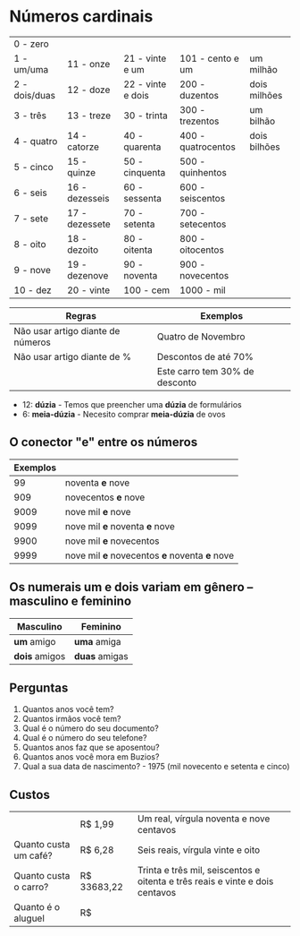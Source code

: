 # Números cardinais

| | | | | |
| -- | -- | -- | -- | -- |
| 0 - zero      |                | | | |
| 1 - um/uma    | 11 - onze      | 21 - vinte e um   | 101 - cento e um   | um milhão |
| 2 - dois/duas | 12 - doze      | 22 - vinte e dois | 200 - duzentos     | dois milhões |
| 3 - três      | 13 - treze     | 30 - trinta       | 300 - trezentos    | um bilhão |
| 4 - quatro    | 14 - catorze   | 40 - quarenta     | 400 - quatrocentos | dois bilhões |
| 5 - cinco     | 15 - quinze    | 50 - cinquenta    | 500 - quinhentos   | |
| 6 - seis      | 16 - dezesseis | 60 - sessenta     | 600 - seiscentos   | |
| 7 - sete      | 17 - dezessete | 70 - setenta      | 700 - setecentos   | |
| 8 - oito      | 18 - dezoito   | 80 - oitenta      | 800 - oitocentos   | |
| 9 - nove      | 19 - dezenove  | 90 - noventa      | 900 - novecentos   | |
| 10 - dez      | 20 - vinte     | 100 - cem         | 1000 - mil         | |

| Regras | Exemplos |
| -- | -- |
| Não usar artigo diante de números | Quatro de Novembro |
| Não usar artigo diante de %       | Descontos de até 70% |
|                                   | Este carro tem 30% de desconto |

* 12: **dúzia** - Temos que preencher uma **dúzia** de formulários
* 6: **meia-dúzia** - Necesito comprar **meia-dúzia** de ovos

## O conector "e" entre os números

| Exemplos ||
| -- | -- |
| 99   | noventa **e** nove |
| 909  | novecentos **e** nove |
| 9009 | nove mil **e** nove|  
| 9099 | nove mil **e** noventa **e** nove |
| 9900 | nove mil **e** novecentos|
| 9999 | nove mil **e** novecentos **e** noventa **e** nove |

## Os numerais um e dois variam em gênero – masculino e feminino

| Masculino | Feminino |
| -- | -- |
| **um** amigo    | **uma** amiga |
| **dois** amigos | **duas** amigas |

## Perguntas

1. Quantos anos você tem?  
1. Quantos irmãos você tem?  
1. Qual é o número do seu documento?
1. Qual é o número do seu telefone?
1. Quantos anos faz que se aposentou?
1. Quantos anos você mora em Buzios?
1. Qual a sua data de nascimento? - 1975 (mil novecento e setenta e cinco)

## Custos

||||
| -- | -- | -- |
| | R$ 1,99 | Um real, vírgula noventa e nove centavos |
| Quanto custa um café? | R$ 6,28 | Seis reais, vírgula vinte e oito |
| Quanto custa o carro? | R$ 33683,22 | Trinta e três mil, seiscentos e oitenta e três reais e vinte e dois centavos |
| Quanto é o aluguel | R$ | |
